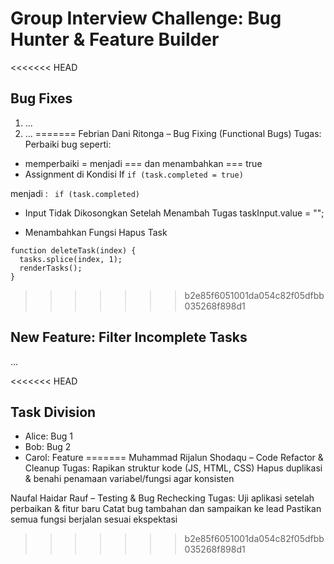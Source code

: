 # Group Interview Challenge: Bug Hunter & Feature Builder

<<<<<<< HEAD
## Bug Fixes
1. ...
2. ...
=======
Febrian Dani Ritonga – Bug Fixing (Functional Bugs)
Tugas:
Perbaiki bug seperti:
- memperbaiki = menjadi === dan menambahkan === true
- Assignment di Kondisi If 
```if (task.completed = true)```
 
menjadi :
``` if (task.completed)```

- Input Tidak Dikosongkan Setelah Menambah Tugas
taskInput.value = "";

- Menambahkan Fungsi Hapus Task
```
function deleteTask(index) {
  tasks.splice(index, 1);
  renderTasks();
}
```
>>>>>>> b2e85f6051001da054c82f05dfbb035268f898d1

## New Feature: Filter Incomplete Tasks
...

<<<<<<< HEAD
## Task Division
- Alice: Bug 1
- Bob: Bug 2
- Carol: Feature
=======
Muhammad Rijalun Shodaqu – Code Refactor & Cleanup
Tugas:
Rapikan struktur kode (JS, HTML, CSS)
Hapus duplikasi & benahi penamaan variabel/fungsi agar konsisten

 Naufal Haidar Rauf – Testing & Bug Rechecking
Tugas:
Uji aplikasi setelah perbaikan & fitur baru
Catat bug tambahan dan sampaikan ke lead
Pastikan semua fungsi berjalan sesuai ekspektasi
>>>>>>> b2e85f6051001da054c82f05dfbb035268f898d1
